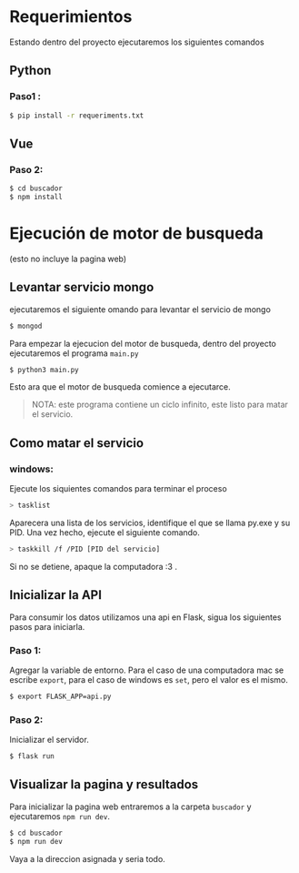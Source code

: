 # Requerimientos
Estando dentro del proyecto ejecutaremos los siguientes comandos
## Python

### Paso1 :
```sh
$ pip install -r requeriments.txt
```
## Vue
### Paso 2:
```sh
$ cd buscador
$ npm install
```
# Ejecución de motor de busqueda
(esto no incluye la pagina web)
## Levantar servicio mongo
ejecutaremos el siguiente omando para levantar el servicio de mongo
```sh
$ mongod
```
Para empezar la ejecucion del motor de busqueda, dentro del proyecto ejecutaremos el programa `main.py`
```sh
$ python3 main.py
```
Esto ara que el motor de busqueda comience a ejecutarce.
> NOTA: este programa contiene un ciclo infinito, este listo para matar el servicio.

## Como matar el servicio
### windows:
Ejecute los siquientes comandos para terminar el proceso
```sh
> tasklist
```
Aparecera una lista de los servicios, identifique el que se llama py.exe y su PID.
Una vez hecho, ejecute el siguiente comando.
```sh
> taskkill /f /PID [PID del servicio]
```
Si no se detiene, apaque la computadora :3 .

## Inicializar la API
Para consumir los datos utilizamos una api en Flask, sigua los siguientes pasos para iniciarla.

### Paso 1:
Agregar la variable de entorno.
Para el caso de una computadora mac se escribe `export`, para el caso de windows es `set`, pero el valor es el mismo.
```sh
$ export FLASK_APP=api.py
```
### Paso 2: 
Inicializar el servidor.
```sh
$ flask run
```
## Visualizar la pagina y resultados
Para inicializar la pagina web entraremos a la carpeta `buscador` y ejecutaremos `npm run dev`.
```sh
$ cd buscador
$ npm run dev
```
Vaya a la direccion asignada y seria todo.
